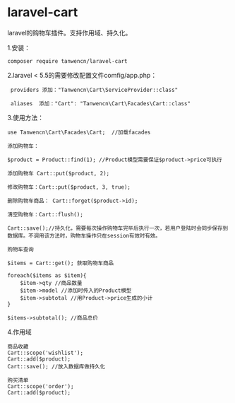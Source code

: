 # laravel-cart
laravel的购物车插件。支持作用域、持久化。 

1.安装：

    composer require tanwencn/laravel-cart
 
2.laravel < 5.5的需要修改配置文件comfig/app.php：

     providers 添加："Tanwencn\Cart\ServiceProvider::class"
    
     aliases  添加："Cart": "Tanwencn\Cart\Facades\Cart::class"
    
3.使用方法：
    
    use Tanwencn\Cart\Facades\Cart;  //加载facades
    
    添加购物车：
    
    $product = Product::find(1); //Product模型需要保证$product->price可执行
    
    添加购物车 Cart::put($product, 2);
    
    修改购物车：Cart::put($product, 3, true);
    
    删除购物车商品： Cart::forget($product->id);
    
    清空购物车：Cart::flush();
    
    Cart::save();//持久化，需要每次操作购物车完毕后执行一次，若用户登陆时会同步保存到数据库。不调用该方法时，购物车操作只在session有效时有效。
        
    购物车查询
  
    $items = Cart::get(); 获取购物车商品
    
    foreach($items as $item){
        $item->qty //商品数量
        $item->model //添加时传入的Product模型
        $item->subtotal //用Product->price生成的小计
    }
    
    $items->subtotal(); //商品总价
    
4.作用域

    商品收藏
    Cart::scope('wishlist');
    Cart::add($product);
    Cart::save(); //放入数据库做持久化
    
    购买清单
    Cart::scope('order');
    Cart::add($product);
    